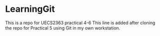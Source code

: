 # LearningGit
This is a repo for UECS2363 practical 4-6
This line is added after cloning the repo for Practical 5 using Git in my own workstation.
